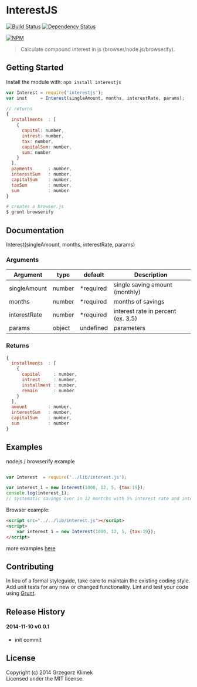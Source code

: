 InterestJS
===============

[![Build Status](https://secure.travis-ci.org/kfiku/IntrestJS.png?branch=master&style=flat)](https://travis-ci.org/kfiku/LoanJS)
[![Dependency Status](https://david-dm.org/kfiku/InterestJS/dev-status.svg?style=flat)](https://david-dm.org/Rowno/loanjs)

[![NPM](https://nodei.co/npm/interestjs.png?downloads=true&stars=true)](https://npmjs.org/package/loanjs)

> Calculate compound interest in js (browser/node.js/browserify).


## Getting Started

Install the module with: `npm install interestjs`

```js
var Interest = require('interestjs');
var inst     = Interest(singleAmount, months, interestRate, params);

// returns
{ 
  installments  : [
    {
      capital: number,
      intrest: number,
      tax: number,
      capitalSum: number,
      sum: number
    }
  ],
  payments      : number,
  interestSum   : number,
  capitalSum    : number,
  taxSum        : number,
  sum           : number
}
```


```sh
# creates a browser.js
$ grunt browserify
```



## Documentation

Interest(singleAmount, months, interestRate, params)

### Arguments
| Argument           | type   | default   | Description
| ------------------ | ------ | --------- | ------------------
| singleAmount       | number | *required | single saving amount (monthly)
| months             | number | *required | months of savings
| interestRate       | number | *required | interest rate in percent (ex. 3.5)
| params             | object | undefined | parameters

### Returns
```js
{ 
  installments  : [
    {
      capital     : number,
      intrest     : number,
      installment : number,
      remain      : number
    }
  ],
  amount        : number,
  interestSum   : number,
  capitalSum    : number,
  sum           : number
}
```

## Examples

nodejs / browserify example
```js

var Interest  = require('../lib/interest.js');

var interest_1 = new Interest(1000, 12, 5, {tax:19});
console.log(interest_1);
// systematic savings over in 12 montchs with 5% interest rate and interest tax 19% (in poland we have 19%)

```

Browser example:
```html
<script src="../../lib/interest.js"></script>
<script>
    var interest_1 = new Interest(1000, 12, 5, {tax:19});
</script>
```

more examples [here](https://github.com/kfiku/LoanJS/tree/master/InterestJS)

## Contributing

In lieu of a formal styleguide, take care to maintain the existing coding style. Add unit tests for any new or changed functionality. Lint and test your code using [Grunt](http://gruntjs.com).


## Release History

#### 2014-11-10 v0.0.1
 * init commit



## License

Copyright (c) 2014 Grzegorz Klimek  
Licensed under the MIT license.
